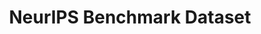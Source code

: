---
title: "NeurIPS Benchmark Dataset"
publishDate: 2024-10-26
description: "Excited to announce that our paper VLM4Bio: A New Benchmark Dataset for Vision-Language Models has been accepted to NeurIPS 2024! This work introduces a comprehensive benchmark for biological data."
category: "Publication"
---
